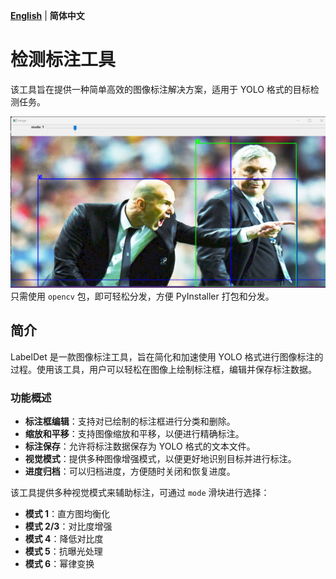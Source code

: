 [**English**](readme.md) | **简体中文**

# 检测标注工具

该工具旨在提供一种简单高效的图像标注解决方案，适用于 YOLO 格式的目标检测任务。

![演示](./data/zidane.jpg)
只需使用 `opencv` 包，即可轻松分发，方便 PyInstaller 打包和分发。

## 简介

LabelDet 是一款图像标注工具，旨在简化和加速使用 YOLO 格式进行图像标注的过程。使用该工具，用户可以轻松在图像上绘制标注框，编辑并保存标注数据。

### 功能概述

- **标注框编辑**：支持对已绘制的标注框进行分类和删除。
- **缩放和平移**：支持图像缩放和平移，以便进行精确标注。
- **标注保存**：允许将标注数据保存为 YOLO 格式的文本文件。
- **视觉模式**：提供多种图像增强模式，以便更好地识别目标并进行标注。
- **进度归档**：可以归档进度，方便随时关闭和恢复进度。

该工具提供多种视觉模式来辅助标注，可通过 `mode` 滑块进行选择：

- **模式 1**：直方图均衡化
- **模式 2/3**：对比度增强
- **模式 4**：降低对比度
- **模式 5**：抗曝光处理
- **模式 6**：幂律变换
